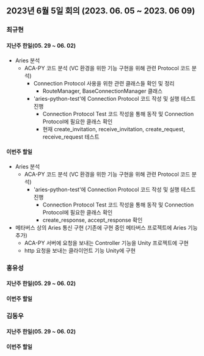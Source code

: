 ## 2023년 6월 5일 회의 (2023. 06. 05 ~ 2023. 06 09)

### 최규현 

#### 지난주 한일(05. 29 ~ 06. 02)
  - Aries 분석
    - ACA-PY 코드 분석 (VC 환경을 위한 기능 구현을 위해 관련 Protocol 코드 분석) 
      - Connection Protocol 사용을 위한 관련 클래스들 확인 및 정리
        - RouteManager, BaseConnectionManager 클래스
      - 'aries-python-test'에 Connection Protocol 코드 작성 및 실행 테스트 진행
        - Connection Protocol Test 코드 작성을 통해 동작 및 Connection Protocol에 필요한 클래스 확인
        - 현재 create_invitation, receive_invitation, create_request, receive_request 테스트


#### 이번주 할일
  - Aries 분석
    - ACA-PY 코드 분석 (VC 환경을 위한 기능 구현을 위해 관련 Protocol 코드 분석)
      - 'aries-python-test'에 Connection Protocol 코드 작성 및 실행 테스트 진행
        - Connection Protocol Test 코드 작성을 통해 동작 및 Connection Protocol에 필요한 클래스 확인
        - create_response, accept_response 확인
  - 메타버스 상의 Aries 통신 구현 (기존에 구현 중인 메타버스 프로젝트에 Aries 기능 추가)
    - ACA-PY 서버에 요청을 보내는 Controller 기능을 Unity 프로젝트에 구현
    - http 요청을 보내는 클라이언트 기능 Unity에 구현 



### 홍유성 

#### 지난주 한일(05. 29 ~ 06. 02)


#### 이번주 할일

### 김동우 

#### 지난주 한일(05. 29 ~ 06. 02)


#### 이번주 할일
